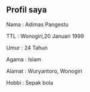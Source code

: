 <html>
  
  <h2> Profil saya </h2>
  <p> Nama   : Adimas Pangestu </p>
  <p> TTL    : Wonogiri,20 Januari 1999 </p>
  <p> Umur   : 24 Tahun </p>
  <p> Agama  : Islam </p>
  <p> Alamat : Wuryantoro, Wonogiri </p>
  <p> Hobbi  : Sepak bola </p>
  
</html>
  
